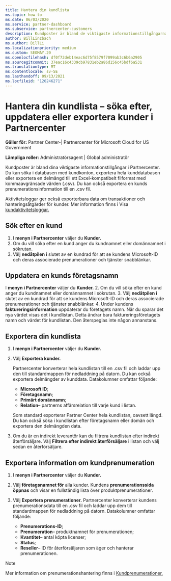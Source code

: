 ```yaml
---
title: Hantera din kundlista
ms.topic: how-to
ms.date: 06/03/2020
ms.service: partner-dashboard
ms.subservice: partnercenter-customers
description: Kundposter är bland de viktigaste informationstillgångarna. Lär dig hur du visar, söker efter, uppdaterar & exportera information på din Partnercenter-kundlista.
author: BillLinzbach
ms.author: BillLi
ms.localizationpriority: medium
ms.custom: SEOMAY.20
ms.openlocfilehash: df0f72deb14eac6d75f8579f7099ab3c6b6a2905
ms.sourcegitcommit: 37eac16c4339cb97831eb2a86d156c45bdf6a531
ms.translationtype: MT
ms.contentlocale: sv-SE
ms.lasthandoff: 09/13/2021
ms.locfileid: "126246271"
---
```

# <a name="manage-your-customer-list---search-update-or-export-customers-in-partner-center"></a>Hantera din kundlista – söka efter, uppdatera eller exportera kunder i Partnercenter

**Gäller för:** Partner Center-| Partnercenter för Microsoft Cloud for US Government

**Lämpliga roller:** Administratörsagent | Global administratör

Kundposter är bland dina viktigaste informationstillgångar i Partnercenter. Du kan söka i databasen med kundkonton, exportera hela kunddatabasen eller exportera en delmängd till ett Excel-kompatibelt filformat med kommaavgränsade värden (.csv). Du kan också exportera en kunds prenumerationsinformation till en .csv fil.

Aktivitetsloggar ger också exporterbara data om transaktioner och hanteringsåtgärder för kunder. Mer information finns i Visa [kundaktivitetsloggar.](activity-logs.md)

## <a name="search-for-a-customer"></a>Sök efter en kund

1. I **menyn i Partnercenter** väljer du **Kunder.**
2. Om du vill söka efter en kund anger du kundnamnet eller domännamnet i sökrutan.
3. Välj **nedåtpilen i** slutet av en kundrad för att se kundens Microsoft-ID och deras associerade prenumerationer och tjänster snabblänkar.

## <a name="update-a-customers-company-name"></a>Uppdatera en kunds företagsnamn

I **menyn i Partnercenter** väljer du **Kunder.**
2. Om du vill söka efter en kund anger du kundnamnet eller domännamnet i sökrutan.
3. Välj **nedåtpilen i** slutet av en kundrad för att se kundens Microsoft-ID och deras associerade prenumerationer och tjänster snabblänkar.
4. Under kundens **faktureringsinformation** uppdaterar du företagets namn. När du sparar det nya värdet visas det i kundlistan. Detta ändrar bara faktureringsföretagets namn och värdet för kundlistan. Den återspeglas inte någon annanstans.

## <a name="export-your-customer-list"></a>Exportera din kundlista

1. I **menyn i Partnercenter** väljer du **Kunder.**
2. Välj **Exportera kunder.**

   Partnercenter konverterar hela kundlistan till en .csv fil och laddar upp den till standardmappen för nedladdning på datorn. Du kan också exportera delmängder av kunddata. Datakolumner omfattar följande:

   - **Microsoft ID**;
   - **Företagsnamn**;
   - **Primärt domännamn**;
   - **Relation**– partnerns affärsrelation till varje kund i listan.

    Som standard exporterar Partner Center hela kundlistan, oavsett längd. Du kan också söka i kundlistan efter företagsnamn eller domän och exportera den delmängden data.

3. Om du är en indirekt leverantör kan du filtrera kundlistan efter indirekt återförsäljare. Välj **Filtrera efter indirekt återförsäljare** i listan och välj sedan en återförsäljare.


## <a name="export-customer-subscription-information"></a>Exportera information om kundprenumeration

1. I **menyn i Partnercenter** väljer du **Kunder.**

2. Välj **företagsnamnet för** alla kunder. Kundens **prenumerationssida öppnas** och visar en fullständig lista över produktprenumerationer.

3. Välj **Exportera prenumerationer.** Partnercenter konverterar kundens prenumerationsdata till en .csv fil och laddar upp dem till standardmappen för nedladdning på datorn. Datakolumner omfattar följande:
   - **Prenumerations-ID**;
   - **Prenumeration**– produktnamnet för prenumerationen;
   - **Kvantitet**– antal köpta licenser;
   - **Status**;
   - **Reseller**– ID för återförsäljaren som äger och hanterar prenumerationen.

> [!NOTE]  
> Mer information om prenumerationshantering finns i [Kundprenumerationer.](customer-subscriptions.md)
